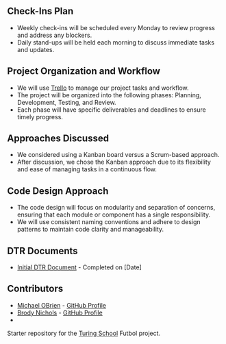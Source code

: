 ## Check-Ins Plan

- Weekly check-ins will be scheduled every Monday to review progress and address any blockers.
- Daily stand-ups will be held each morning to discuss immediate tasks and updates.

## Project Organization and Workflow

- We will use [Trello](https://trello.com) to manage our project tasks and workflow.
- The project will be organized into the following phases: Planning, Development, Testing, and Review.
- Each phase will have specific deliverables and deadlines to ensure timely progress.

## Approaches Discussed

- We considered using a Kanban board versus a Scrum-based approach. 
- After discussion, we chose the Kanban approach due to its flexibility and ease of managing tasks in a continuous flow.

## Code Design Approach

- The code design will focus on modularity and separation of concerns, ensuring that each module or component has a single responsibility.
- We will use consistent naming conventions and adhere to design patterns to maintain code clarity and manageability.

## DTR Documents

- [Initial DTR Document](link-to-initial-dtr) - Completed on [Date]

## Contributors

- [Michael OBrien](https://www.linkedin.com/in/michaelobrien67/) - [GitHub Profile](https://github.com/Rockrat2008)
- [Brody Nichols](https://www.linkedin.com/in/name2) - [GitHub Profile](https://github.com/name2)
- 

Starter repository for the [Turing School](https://turing.io/) Futbol project.
